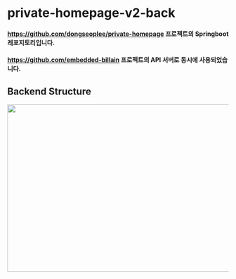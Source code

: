 # private-homepage-v2-back

#### https://github.com/dongseoplee/private-homepage 프로젝트의 Springboot 레포지토리입니다.
#### https://github.com/embedded-billain 프로젝트의 API 서버로 동시에 사용되었습니다.




## Backend Structure
<img src="https://github.com/dongseoplee/private-homepage-v2-back/assets/76763417/9806876b-bd80-4966-8d5a-eb75d1d01ac0" width = 550 height= 380>
